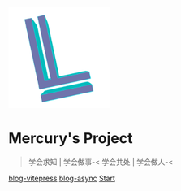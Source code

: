 <!-- _coverpage.md -->
<img src="./static/logo.svg" width="200">

# Mercury's Project

>  学会求知  | 学会做事-<
>  学会共处  | 学会做人-<



[blog-vitepress](https://jdbewl.github.io/docs-vite)
[blog-async](https://jdbewl.github.io/async)
[Start](README)
